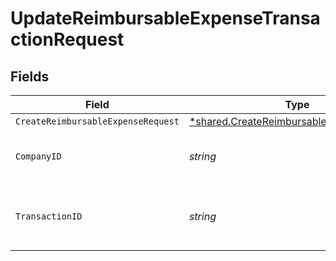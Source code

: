 # UpdateReimbursableExpenseTransactionRequest


## Fields

| Field                                                                                                      | Type                                                                                                       | Required                                                                                                   | Description                                                                                                | Example                                                                                                    |
| ---------------------------------------------------------------------------------------------------------- | ---------------------------------------------------------------------------------------------------------- | ---------------------------------------------------------------------------------------------------------- | ---------------------------------------------------------------------------------------------------------- | ---------------------------------------------------------------------------------------------------------- |
| `CreateReimbursableExpenseRequest`                                                                         | [*shared.CreateReimbursableExpenseRequest](../../../pkg/models/shared/createreimbursableexpenserequest.md) | :heavy_minus_sign:                                                                                         | N/A                                                                                                        |                                                                                                            |
| `CompanyID`                                                                                                | *string*                                                                                                   | :heavy_check_mark:                                                                                         | Unique identifier for a company.                                                                           | 8a210b68-6988-11ed-a1eb-0242ac120002                                                                       |
| `TransactionID`                                                                                            | *string*                                                                                                   | :heavy_check_mark:                                                                                         | The unique identifier for your SMB's transaction.                                                          | 336694d8-2dca-4cb5-a28d-3ccb83e55eee                                                                       |